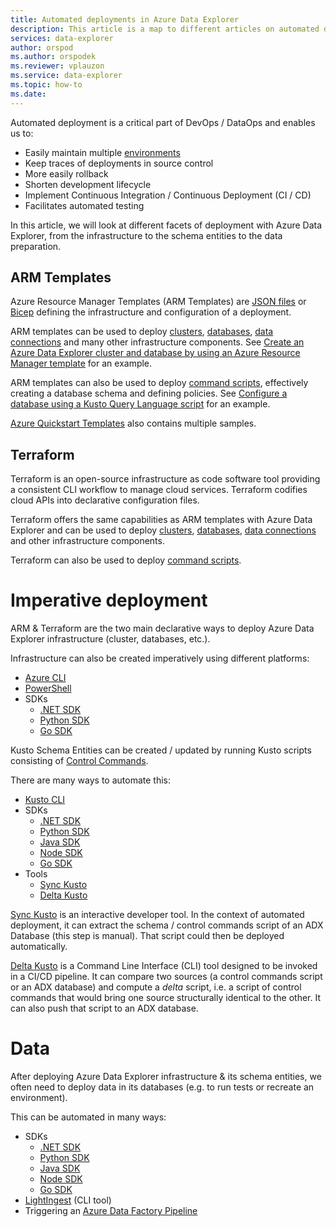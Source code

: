 ```yaml
---
title: Automated deployments in Azure Data Explorer
description: This article is a map to different articles on automated deployments for Azure Data Explorer
services: data-explorer
author: orspod
ms.author: orspodek
ms.reviewer: vplauzon
ms.service: data-explorer
ms.topic: how-to
ms.date: 
---
```


Automated deployment is a critical part of DevOps / DataOps and enables us to:

*   Easily maintain multiple [environments](https://en.wikipedia.org/wiki/Deployment_environment)
*   Keep traces of deployments in source control
*   More easily rollback
*   Shorten development lifecycle
*   Implement Continuous Integration / Continuous Deployment (CI / CD)
*   Facilitates automated testing

In this article, we will look at different facets of deployment with Azure Data Explorer, from the infrastructure to the schema entities to the data preparation.

## ARM Templates

Azure Resource Manager Templates (ARM Templates) are [JSON files](https://docs.microsoft.com/en-us/azure/azure-resource-manager/templates/overview) or [Bicep](https://docs.microsoft.com/en-us/azure/azure-resource-manager/bicep/overview) defining the infrastructure and configuration of a deployment.

ARM templates can be used to deploy [clusters](https://docs.microsoft.com/en-us/azure/templates/microsoft.kusto/clusters?tabs=json), [databases](https://docs.microsoft.com/en-us/azure/templates/microsoft.kusto/clusters/databases?tabs=json), [data connections](https://docs.microsoft.com/en-us/azure/templates/microsoft.kusto/clusters/databases/dataconnections?tabs=json) and many other infrastructure components.  See [Create an Azure Data Explorer cluster and database by using an Azure Resource Manager template](https://docs.microsoft.com/en-us/azure/data-explorer/create-cluster-database-resource-manager) for an example.

ARM templates can also be used to deploy [command scripts](https://docs.microsoft.com/en-us/azure/templates/microsoft.kusto/clusters/databases/scripts?tabs=json), effectively creating a database schema and defining policies.  See [Configure a database using a Kusto Query Language script](https://docs.microsoft.com/en-us/azure/data-explorer/database-script) for an example.

[Azure Quickstart Templates](https://azure.microsoft.com/en-us/resources/templates/) also contains multiple samples.

## Terraform

Terraform is an open-source infrastructure as code software tool  providing a consistent CLI workflow to manage cloud services.  Terraform codifies cloud APIs into declarative configuration files.

Terraform offers the same capabilities as ARM templates with Azure Data Explorer and can be used to deploy [clusters](https://registry.terraform.io/providers/hashicorp/azurerm/latest/docs/resources/kusto_cluster), [databases](https://registry.terraform.io/providers/hashicorp/azurerm/latest/docs/resources/kusto_database), [data connections](https://registry.terraform.io/providers/hashicorp/azurerm/latest/docs/resources/kusto_eventgrid_data_connection) and other infrastructure components.

Terraform can also be used to deploy [command scripts](https://registry.terraform.io/providers/hashicorp/azurerm/latest/docs/resources/kusto_script).

# Imperative deployment

ARM & Terraform are the two main declarative ways to deploy Azure Data Explorer infrastructure (cluster, databases, etc.).

Infrastructure can also be created imperatively using different platforms:

* [Azure CLI](https://docs.microsoft.com/en-us/azure/data-explorer/create-cluster-database-cli)
* [PowerShell](https://docs.microsoft.com/en-us/azure/data-explorer/create-cluster-database-powershell)
* SDKs
  * [.NET SDK](https://docs.microsoft.com/en-us/azure/data-explorer/create-cluster-database-csharp)
  * [Python SDK](https://docs.microsoft.com/en-us/azure/data-explorer/create-cluster-database-python)
  * [Go SDK](https://docs.microsoft.com/en-us/azure/data-explorer/create-cluster-database-go)

Kusto Schema Entities can be created / updated by running Kusto scripts consisting of [Control Commands](https://docs.microsoft.com/en-us/azure/data-explorer/kusto/management/).

There are many ways to automate this:

* [Kusto CLI](https://docs.microsoft.com/en-us/azure/data-explorer/kusto/tools/kusto-cli)
* SDKs
    * [.NET SDK](https://docs.microsoft.com/en-us/azure/data-explorer/kusto/api/netfx/about-kusto-data)
    * [Python SDK](https://docs.microsoft.com/en-us/azure/data-explorer/kusto/api/python/kusto-python-client-library)
    * [Java SDK](https://docs.microsoft.com/en-us/azure/data-explorer/kusto/api/java/kusto-java-client-library)
    * [Node SDK](https://docs.microsoft.com/en-us/azure/data-explorer/kusto/api/node/kusto-node-client-library)
    * [Go SDK](https://docs.microsoft.com/en-us/azure/data-explorer/kusto/api/golang/kusto-golang-client-library)
* Tools
  * [Sync Kusto](https://docs.microsoft.com/en-us/azure/data-explorer/kusto/tools/synckusto)
  * [Delta Kusto](https://github.com/microsoft/delta-kusto)

[Sync Kusto](https://docs.microsoft.com/en-us/azure/data-explorer/kusto/tools/synckusto) is an interactive developer tool.  In the context of automated deployment, it can extract the schema / control commands script of an ADX Database (this step is manual).  That script could then be deployed automatically.

[Delta Kusto](https://github.com/microsoft/delta-kusto) is a Command Line Interface (CLI) tool designed to be invoked in a CI/CD pipeline.  It can compare two sources (a control commands script or an ADX database) and compute a *delta* script, i.e. a script of control commands that would bring one source structurally identical to the other.  It can also push that script to an ADX database.

# Data

After deploying Azure Data Explorer infrastructure & its schema entities, we often need to deploy data in its databases (e.g. to run tests or recreate an environment).

This can be automated in many ways:

* SDKs
    * [.NET SDK](https://docs.microsoft.com/en-us/azure/data-explorer/net-sdk-ingest-data)
    * [Python SDK](https://docs.microsoft.com/en-us/azure/data-explorer/python-ingest-data)
    * [Java SDK](https://docs.microsoft.com/en-us/azure/data-explorer/java-ingest-data)
    * [Node SDK](https://docs.microsoft.com/en-us/azure/data-explorer/node-ingest-data)
    * [Go SDK](https://docs.microsoft.com/en-us/azure/data-explorer/go-ingest-data)
* [LightIngest](https://docs.microsoft.com/en-us/azure/data-explorer/lightingest) (CLI tool)
* Triggering an [Azure Data Factory Pipeline](https://docs.microsoft.com/en-us/azure/data-explorer/data-factory-integration)
